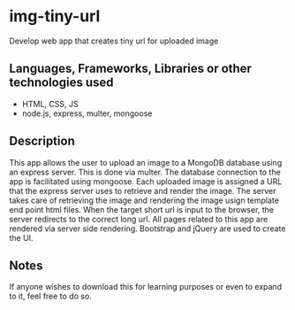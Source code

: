 # img-tiny-url

Develop web app that creates tiny url for uploaded image

## Languages, Frameworks, Libraries or other technologies used
* HTML, CSS, JS
* node.js, express, multer, mongoose

## Description
This app allows the user to upload an image to a MongoDB database using an express server. This is done via multer. The database connection to the app is facilitated using mongoose. Each uploaded image is assigned a URL that the express server uses to retrieve and render the image. The server takes care of retrieving the image and rendering the image usign template end point html files. When the target short url is input to the browser, the server redirects to the correct long url. All pages related to this app are rendered via server side rendering. Bootstrap and jQuery are used to create the UI.

## Notes
If anyone wishes to download this for learning purposes or even to expand to it, feel free to do so.
